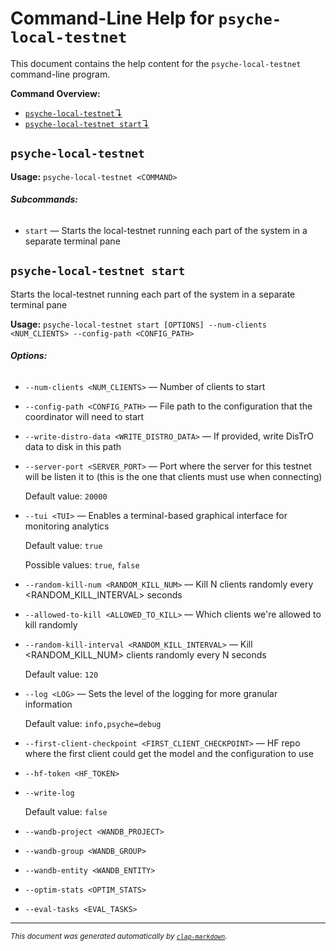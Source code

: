 # Command-Line Help for `psyche-local-testnet`

This document contains the help content for the `psyche-local-testnet` command-line program.

**Command Overview:**

* [`psyche-local-testnet`↴](#psyche-local-testnet)
* [`psyche-local-testnet start`↴](#psyche-local-testnet-start)

## `psyche-local-testnet`

**Usage:** `psyche-local-testnet <COMMAND>`

###### **Subcommands:**

* `start` — Starts the local-testnet running each part of the system in a separate terminal pane



## `psyche-local-testnet start`

Starts the local-testnet running each part of the system in a separate terminal pane

**Usage:** `psyche-local-testnet start [OPTIONS] --num-clients <NUM_CLIENTS> --config-path <CONFIG_PATH>`

###### **Options:**

* `--num-clients <NUM_CLIENTS>` — Number of clients to start
* `--config-path <CONFIG_PATH>` — File path to the configuration that the coordinator will need to start
* `--write-distro-data <WRITE_DISTRO_DATA>` — If provided, write DisTrO data to disk in this path
* `--server-port <SERVER_PORT>` — Port where the server for this testnet will be listen it to (this is the one that clients must use when connecting)

  Default value: `20000`
* `--tui <TUI>` — Enables a terminal-based graphical interface for monitoring analytics

  Default value: `true`

  Possible values: `true`, `false`

* `--random-kill-num <RANDOM_KILL_NUM>` — Kill N clients randomly every <RANDOM_KILL_INTERVAL> seconds
* `--allowed-to-kill <ALLOWED_TO_KILL>` — Which clients we're allowed to kill randomly
* `--random-kill-interval <RANDOM_KILL_INTERVAL>` — Kill <RANDOM_KILL_NUM> clients randomly every N seconds

  Default value: `120`
* `--log <LOG>` — Sets the level of the logging for more granular information

  Default value: `info,psyche=debug`
* `--first-client-checkpoint <FIRST_CLIENT_CHECKPOINT>` — HF repo where the first client could get the model and the configuration to use
* `--hf-token <HF_TOKEN>`
* `--write-log`

  Default value: `false`
* `--wandb-project <WANDB_PROJECT>`
* `--wandb-group <WANDB_GROUP>`
* `--wandb-entity <WANDB_ENTITY>`
* `--optim-stats <OPTIM_STATS>`
* `--eval-tasks <EVAL_TASKS>`



<hr/>

<small><i>
    This document was generated automatically by
    <a href="https://crates.io/crates/clap-markdown"><code>clap-markdown</code></a>.
</i></small>

